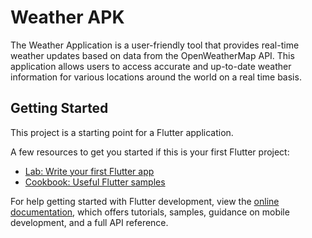 # Weather APK

The Weather Application is a user-friendly tool that provides real-time weather updates based on data from the OpenWeatherMap API. This application allows users to access accurate and up-to-date weather information for various locations around the world on a real time basis.

## Getting Started

This project is a starting point for a Flutter application.

A few resources to get you started if this is your first Flutter project:

- [Lab: Write your first Flutter app](https://docs.flutter.dev/get-started/codelab)
- [Cookbook: Useful Flutter samples](https://docs.flutter.dev/cookbook)

For help getting started with Flutter development, view the
[online documentation](https://docs.flutter.dev/), which offers tutorials,
samples, guidance on mobile development, and a full API reference.
